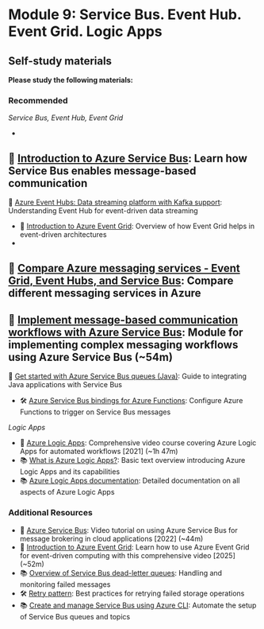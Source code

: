 # Module 9: Service Bus. Event Hub. Event Grid. Logic Apps

## Self-study materials

**Please study the following materials:**

### Recommended

*Service Bus, Event Hub, Event Grid*

-
📄 [Introduction to Azure Service Bus](https://learn.microsoft.com/en-us/azure/service-bus-messaging/service-bus-messaging-overview):
Learn how Service Bus enables message-based communication
-
📄 [Azure Event Hubs: Data streaming platform with Kafka support](https://learn.microsoft.com/en-us/azure/event-hubs/event-hubs-about):
Understanding Event Hub for event-driven data streaming
- 📄 [Introduction to Azure Event Grid](https://learn.microsoft.com/en-us/azure/event-grid/overview): Overview of how
  Event Grid helps in event-driven architectures
-
📄 [Compare Azure messaging services - Event Grid, Event Hubs, and Service Bus](https://learn.microsoft.com/en-us/azure/event-grid/compare-messaging-services):
Compare different messaging services in Azure
-
📄 [Implement message-based communication workflows with Azure Service Bus](https://learn.microsoft.com/en-us/learn/modules/implement-message-workflows-with-service-bus/):
Module for implementing complex messaging workflows using Azure Service Bus (~54m)
-
📄 [Get started with Azure Service Bus queues (Java)](https://learn.microsoft.com/en-us/azure/service-bus-messaging/service-bus-java-how-to-use-queues):
Guide to integrating Java applications with Service Bus
- 🛠️ [Azure Service Bus bindings for Azure Functions](https://learn.microsoft.com/en-us/azure/azure-functions/functions-bindings-service-bus): Configure Azure Functions to trigger on Service Bus messages

*Logic Apps*

- 🎥 [Azure Logic Apps](https://www.linkedin.com/learning/azure-logic-apps): Comprehensive video course covering Azure
  Logic Apps for automated workflows [2021] (~1h 47m)
- 📚 [What is Azure Logic Apps?](https://learn.microsoft.com/en-us/azure/logic-apps/logic-apps-overview): Basic text overview introducing Azure Logic Apps and its capabilities
- 📚 [Azure Logic Apps documentation](https://learn.microsoft.com/en-us/azure/logic-apps/): Detailed documentation on all aspects of Azure Logic Apps

### Additional Resources

- 🎥 [Azure Service Bus](https://www.linkedin.com/learning/azure-service-bus-19192316): Video tutorial on using Azure
  Service Bus for message brokering in cloud applications [2022] (~44m)
- 🎥 [Introduction to Azure Event Grid](https://www.linkedin.com/learning/introduction-to-azure-event-grid): Learn how to
  use Azure Event Grid for event-driven computing with this comprehensive video [2025] (~52m)
- 📚 [Overview of Service Bus dead-letter queues](https://learn.microsoft.com/en-us/azure/service-bus-messaging/service-bus-dead-letter-queues): Handling and monitoring failed messages
- 🛠️ [Retry pattern](https://learn.microsoft.com/en-us/azure/architecture/patterns/retry): Best practices for retrying failed storage operations
- 📚 [Create and manage Service Bus using Azure CLI](https://learn.microsoft.com/en-us/cli/azure/servicebus): Automate the setup of Service Bus queues and topics

